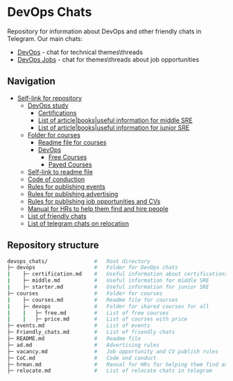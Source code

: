 # DevOps Chats

Repository for information about DevOps and other friendly chats in Telegram.
Our main chats:

* [DevOps](https://t.me/devops_ru) - chat for technical themes\threads
* [DevOps Jobs](https://t.me/devops_jobs) - chat for themes\threads about job opportunities

## Navigation

* [Self-link for repository](https://github.com/Asgoret/devops_chats)
  * [DevOps study](https://github.com/Asgoret/devops_chats/tree/master/devops)
    * [Certifications](https://github.com/Asgoret/devops_chats/blob/master/devops/certification.md)
    * [List of article|books|useful information for middle SRE](https://github.com/Asgoret/devops_chats/blob/master/devops/middle.md)
    * [List of article|books|useful information for junior SRE](https://github.com/Asgoret/devops_chats/blob/master/devops/starter.md)
  * [Folder for courses](https://github.com/Asgoret/devops_chats/tree/master/courses)
    * [Readme file for courses](https://github.com/Asgoret/devops_chats/blob/master/courses/courses.md)
    * [DevOps](https://github.com/Asgoret/devops_chats/tree/master/courses/devops)
      * [Free Courses](https://github.com/Asgoret/devops_chats/blob/master/courses/devops/free.md)
      * [Payed Courses](https://github.com/Asgoret/devops_chats/blob/master/courses/devops/price.md)
  * [Self-link to readme file](https://github.com/Asgoret/devops_chats/blob/master/README.md)
  * [Code of conduction](https://github.com/Asgoret/devops_chats/blob/master/CoC.md)
  * [Rules for publishing events](https://github.com/Asgoret/devops_chats/blob/master/events.md)
  * [Rules for publishing advertising](https://github.com/Asgoret/devops_chats/blob/master/ad.md)
  * [Rules for publishing job opportunities and CVs](https://github.com/Asgoret/devops_chats/blob/master/vacancy.md)
  * [Manual for HRs to help them find and hire people](https://github.com/Asgoret/devops_chats/blob/master/hrman.md)
  * [List of friendly chats](https://github.com/Asgoret/devops_chats/blob/master/Friendly_chats.md)
  * [List of telegram chats on relocation](https://github.com/Asgoret/devops_chats/blob/master/relocate.md)

## Repository structure

```bash
devops_chats/               #   Root directory
├─ devops                   #   Folder for DevOps chats
|    ├─ certification.md    #   Useful information about certifications
|    ├─ middle.md           #   Useful information for middle SRE
|    ├─ starter.md          #   Useful information for junior SRE
├─ courses                  #   Folder for courses
|    ├─ courses.md          #   Readme file for courses
|    ├─ devops              #   Folder for shared courses for all
|    |   ├─ free.md         #   List of free courses
|    |   ├─ price.md        #   List of courses with price
├─ events.md                #   List of events
├─ Friendly_chats.md        #   List of friendly chats
├─ README.md                #   Readme file
├─ ad.md                    #   Advertising rules
├─ vacancy.md               #   Job opportunity and CV publish rules
├─ CoC.md                   #   Code ond conduct
├─ hrman.md                 #   Manual for HRs for helping them find and hire people
├─ relocate.md              #   List of relocate chats in telegram
```
